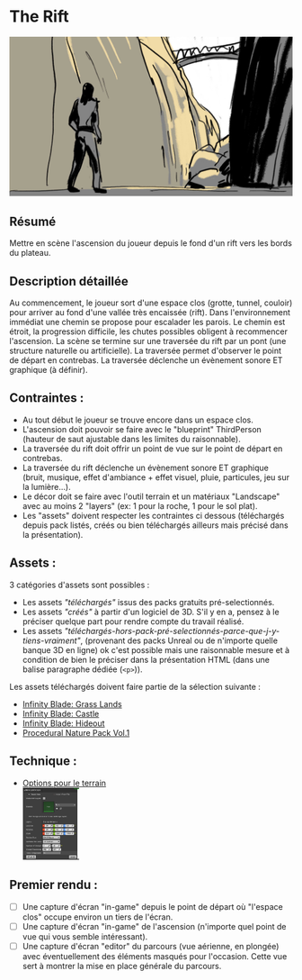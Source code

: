 # The Rift

<img src="assets/TheRift-Brief.jpg" width="800">

## Résumé

Mettre en scène l'ascension du joueur depuis le fond d'un rift vers les bords du plateau. 

## Description détaillée

Au commencement, le joueur sort d'une espace clos (grotte, tunnel, couloir) pour 
arriver au fond d'une vallée très encaissée (rift). Dans l'environnement immédiat
une chemin se propose pour escalader les parois. Le chemin est étroit, la 
progression difficile, les chutes possibles obligent à recommencer l'ascension.
La scène se termine sur une traversée du rift par un pont (une structure naturelle ou artificielle). 
La traversée permet d'observer le point de départ en contrebas. 
La traversée déclenche un évènement sonore ET graphique (à définir).

## Contraintes :
- Au tout début le joueur se trouve encore dans un espace clos.
- L'ascension doit pouvoir se faire avec le "blueprint" ThirdPerson (hauteur 
  de saut ajustable dans les limites du raisonnable).
- La traversée du rift doit offrir un point de vue sur le point de départ en 
  contrebas.
- La traversée du rift déclenche un évènement sonore ET graphique (bruit, musique, 
  effet d'ambiance + effet visuel, pluie, particules, jeu sur la lumière...).
- Le décor doit se faire avec l'outil terrain et un matériaux "Landscape" avec 
  au moins 2 "layers" (ex: 1 pour la roche, 1 pour le sol plat).
- Les "assets" doivent respecter les contraintes ci dessous (téléchargés depuis pack
  listés, créés ou bien téléchargés ailleurs mais précisé dans la présentation).

## Assets :
3 catégories d'assets sont possibles : 
- Les assets _"téléchargés"_ issus des packs gratuits pré-selectionnés.
- Les assets _"créés"_ à partir d'un logiciel de 3D. S'il y en a, pensez à le 
  préciser quelque part pour rendre compte du travail réalisé.
- Les assets _"téléchargés-hors-pack-pré-selectionnés-parce-que-j-y-tiens-vraiment"_,
  (provenant des packs Unreal ou de n'importe quelle banque 3D en ligne) ok c'est
  possible mais une raisonnable mesure et à condition de bien le préciser dans la 
  présentation HTML (dans une balise paragraphe dédiée (`<p>`)).
  

Les assets téléchargés doivent faire partie de la sélection suivante :
- [Infinity Blade: Grass Lands](https://www.unrealengine.com/marketplace/en-US/product/infinity-blade-plain-lands)
- [Infinity Blade: Castle](https://www.unrealengine.com/marketplace/en-US/product/infinity-blade-castle)
- [Infinity Blade: Hideout](https://www.unrealengine.com/marketplace/en-US/product/infinity-blade-hideout)
- [Procedural Nature Pack Vol.1](https://www.unrealengine.com/marketplace/en-US/product/procedural-nature-pack-vol)

## Technique : 
 - [Options pour le terrain <br><img src="assets/TheRift-LandscapeSettings.png" width="100">](assets/TheRift-LandscapeSettings.png)

## Premier rendu :
- [ ] Une capture d'écran "in-game" depuis le point de départ où "l'espace clos" 
  occupe environ un tiers de l'écran.
- [ ] Une capture d'écran "in-game" de l'ascension (n'importe quel point de vue 
  qui vous semble intéressant).
- [ ] Une capture d'écran "editor" du parcours (vue aérienne, en plongée) avec 
  éventuellement des éléments masqués pour l'occasion. Cette vue sert à montrer 
  la mise en place générale du parcours.
